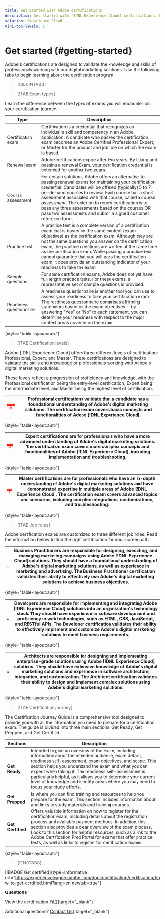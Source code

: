 ```yaml
---
title: Get Started with Adobe certifications
description: Get started with [!DNL Experience Cloud] certifications. Learn about the program and this website.
solution: Experience Cloud
mini-toc-levels: 1
---
```


# Get started {#getting-started}

Adobe's certifications are designed to validate the knowledge and skills of professionals working with our digital marketing solutions. Use the following tabs to begin learning about the certification program.

>[!BEGINTABS]

>[!TAB Exam types]

Learn the difference between the types of exams you will encounter on your certification journey.

| Type | Description |
| ------- | ------- |
| Certification exam | Certification is a credential that recognizes an individual's skill and competency in an Adobe application. A candidate who passes the certification exam becomes an Adobe Certified Professional, Expert, or Master for the product and job role on which the exam is based.  |
| Renewal exam | Adobe certifications expire after two years. By taking and passing a renewal Exam, your certification credential is extended for another two years. |
| Course assessment | For certain solutions, Adobe offers an alternative to passing renewal exams for maintaining your certification credential. Candidates will be offered (typically) 5 to 7 on-demand courses to review. Each course has a short assessment associated with that course, called a _course assessment_. The criterion to renew certification is to pass any three assessments based on the courses OR pass two assessments and submit a signed customer reference form. |
| Practice test | A practice test is a complete version of a certification exam that is based on the same content (exam objectives) as the certification exam. Although they are not the same questions you answer on the certification exam, the practice questions are written at the same time as the certification exam. While passing a practice test cannot guarantee that you will pass the certification exam, it does provide an outstanding indicator of your readiness to take the exam  |
| Sample questions | For some certification exams, Adobe does not yet have full length practice tests. For these exams, a representative set of sample questions is provided.  |
| Readiness questionnaire | A readiness questionnaire is another tool you can use to assess your readiness to take your certification exam. The readiness questionnaire comprises affirming statements based on the exam objectives--by answering "Yes" or "No" to each statement, you can determine your readiness with respect to the major content areas covered on the exam. | 

{style="table-layout:auto"}

>[!TAB Certification levels]

Adobe [!DNL Experience Cloud] offers three different levels of certification: Professional, Expert, and Master. These certifications are designed to validate the skills and knowledge of professionals working with Adobe's digital marketing solutions.

These levels reflect a progression of proficiency and knowledge, with the Professional certification being the entry-level certification, Expert being the intermediate level, and Master being the highest level of certification.

| ![Professional Badge](/help/certifications/assets/professional-badge-Xsmall.png)  | **Professional certifications** validate that a candidate has a foundational understanding of Adobe's digital marketing solutions. The certification exam covers basic concepts and functionalities of Adobe [!DNL Experience Cloud]. |
| --------- | ------- |

{style="table-layout:auto"}

| ![Expert Badge](/help/certifications/assets/expert-badge-Xsmall.png) | **Expert certifications** are for professionals who have a more advanced understanding of Adobe's digital marketing solutions. The certification exam covers more complex concepts and functionalities of Adobe [!DNL Experience Cloud], including implementation and troubleshooting. |
| ------- | ------- |

{style="table-layout:auto"}

| ![Master Badge](/help/certifications/assets/master-badge-Xsmall.png) | **Master certifications** are for professionals who have an in-depth understanding of Adobe's digital marketing solutions and have demonstrated expertise in multiple areas of Adobe [!DNL Experience Cloud]. The certification exam covers advanced topics and scenarios, including complex integrations, customizations, and troubleshooting.|
| ------- | ------- |

{style="table-layout:auto"}

>[!TAB Job roles]

Adobe certification exams are customized to three different job roles. Read the information below to find the right certification for your career path.

| ![Business Practitioner Badge](/help/certifications/assets/business_practitioner_blk_small.png) | **Business Practitioners** are responsible for designing, executing, and managing marketing campaigns using Adobe [!DNL Experience Cloud] solutions. They should have a foundational understanding of Adobe's digital marketing solutions, as well as experience in marketing and advertising. The Business Practitioner certification validates their ability to effectively use Adobe's digital marketing solutions to achieve business objectives. |
| ------- | ------- |

{style="table-layout:auto"}

| ![Developer Badge](/help/certifications/assets/developer_blk_small.png) | **Developers** are responsible for implementing and integrating Adobe [!DNL Experience Cloud] solutions into an organization's technology stack. They should have experience in software development and proficiency in web technologies, such as HTML, CSS, JavaScript, and RESTful APIs. The Developer certification validates their ability to effectively implement and customize Adobe's digital marketing solutions to meet business requirements. |
| ------- | ------- |

{style="table-layout:auto"}

| ![Architect Badge](/help/certifications/assets/architect_blk_small.png) | **Architects** are responsible for designing and implementing enterprise-grade solutions using Adobe [!DNL Experience Cloud] solutions. They should have extensive knowledge of Adobe's digital marketing solutions and experience in software architecture, integration, and customization. The Architect certification validates their ability to design and implement complex solutions using Adobe's digital marketing solutions. |
| ------- | ------- |

{style="table-layout:auto"}

>[!TAB Certification journey]

The Certification Journey Guide is a comprehensive tool designed to provide you with all the information you need to prepare for a certification exam. The guide is divided into three main sections: Get Ready, Get Prepped, and Get Certified.

| Sections | Description |
| ------- | ------- |
|**Get Ready** | Intended to give an overview of the exam, including information about the intended audience, exam details, readiness self-assessment, exam objectives, and scope. This section helps you understand the exam and what you can expect when taking it. The readiness self-assessment is particularly helpful, as it allows you to determine your current level of knowledge and identify areas where you may need to focus your study efforts. |
| **Get Prepped** | Is where you can find training and resources to help you prepare for the exam. This section includes information about and links to study materials and training courses. |
| **Get Certified** | Offers valuable information on how to register for the certification exam, including details about the registration process and available payment methods. In addition, this section also provides a clear overview of the exam process. Look to this section for helpful resources, such as a link to the Adobe Certification Prep Portal for exams that offer practice tests, as well as links to register for certification exams. |

{style="table-layout:auto"}

>[!ENDTABS]

[!BADGE Get certified]{type=Informative url="https://experienceleague.adobe.com/docs/certification/certification/how-to-get-certified.html?lang=en newtab=true"}

**Questions**

View the certification [FAQ](https://experienceleague.adobe.com/docs/certification/certification/faq.html?lang=en){target="_blank"}.

Additional questions? [Contact Us](mailto:certif@adobe.com){:target="_blank"}.


